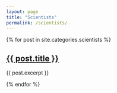 ```yaml
---
layout: page
title: "Scientists"
permalink: /scientists/
---
```

{% for post in site.categories.scientists %}
<h2><a href="{{ post.url }}">{{ post.title }}</a></h2>
<p>{{ post.excerpt }}</p>
{% endfor %}
